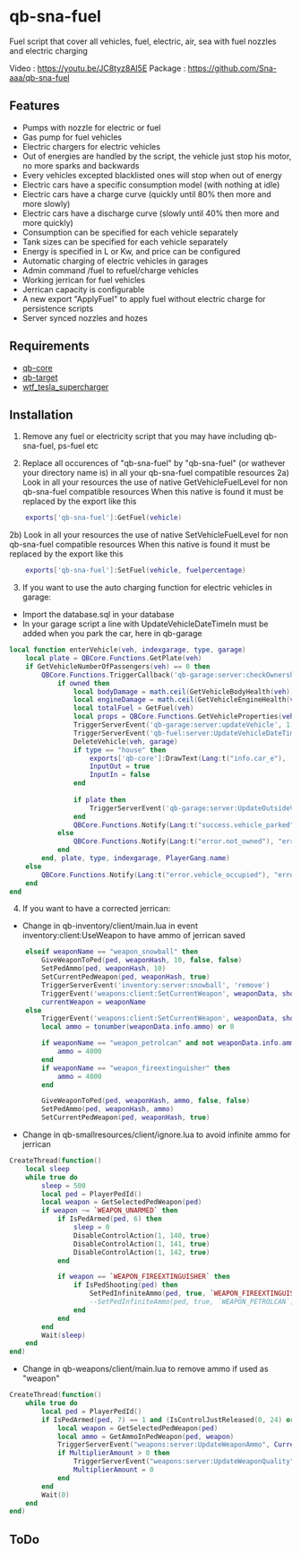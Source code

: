 # qb-sna-fuel
Fuel script that cover all vehicles, fuel, electric, air, sea with fuel nozzles and electric charging

Video : https://youtu.be/JC8tyz8AI5E
Package : https://github.com/Sna-aaa/qb-sna-fuel

## Features
- Pumps with nozzle for electric or fuel
- Gas pump for fuel vehicles
- Electric chargers for electric vehicles
- Out of energies are handled by the script, the vehicle just stop his motor, no more sparks and backwards
- Every vehicles excepted blacklisted ones will stop when out of energy
- Electric cars have a specific consumption model (with nothing at idle)
- Electric cars have a charge curve (quickly until 80% then more and more slowly)
- Electric cars have a discharge curve (slowly until 40% then more and more quickly)
- Consumption can be specified for each vehicle separately
- Tank sizes can be specified for each vehicle separately
- Energy is specified in L or Kw, and price can be configured
- Automatic charging of electric vehicles in garages
- Admin command /fuel to refuel/charge vehicles
- Working jerrican for fuel vehicles
- Jerrican capacity is configurable
- A new export "ApplyFuel" to apply fuel without electric charge for persistence scripts
- Server synced nozzles and hozes

## Requirements
- [qb-core](https://github.com/qbcore-framework/qb-core)
- [qb-target](https://github.com/BerkieBb/qb-target)
- [wtf_tesla_supercharger](https://github.com/wtf-fivem-mods/wtf_tesla_supercharger)

## Installation

1) Remove any fuel or electricity script that you may have including qb-sna-fuel, ps-fuel etc

2) Replace all occurences of "qb-sna-fuel" by "qb-sna-fuel" (or wathever your directory name is) in all your qb-sna-fuel compatible resources
2a) Look in all your resources the use of native GetVehicleFuelLevel for non qb-sna-fuel compatible resources
    When this native is found it must be replaced by the export like this
```lua
    exports['qb-sna-fuel']:GetFuel(vehicle)
```
2b) Look in all your resources the use of native SetVehicleFuelLevel for non qb-sna-fuel compatible resources
    When this native is found it must be replaced by the export like this
```lua
    exports['qb-sna-fuel']:SetFuel(vehicle, fuelpercentage)
```

3) If you want to use the auto charging function for electric vehicles in garage:
- Import the database.sql in your database
- In your garage script a line with UpdateVehicleDateTimeIn must be added when you park the car, here in qb-garage
```lua
local function enterVehicle(veh, indexgarage, type, garage)
    local plate = QBCore.Functions.GetPlate(veh)
    if GetVehicleNumberOfPassengers(veh) == 0 then
        QBCore.Functions.TriggerCallback('qb-garage:server:checkOwnership', function(owned)
            if owned then
                local bodyDamage = math.ceil(GetVehicleBodyHealth(veh))
                local engineDamage = math.ceil(GetVehicleEngineHealth(veh))
                local totalFuel = GetFuel(veh)
                local props = QBCore.Functions.GetVehicleProperties(veh)
                TriggerServerEvent('qb-garage:server:updateVehicle', 1, totalFuel, engineDamage, bodyDamage, plate, indexgarage, type, PlayerGang.name, Damages)
                TriggerServerEvent('qb-fuel:server:UpdateVehicleDateTimeIn', plate)     --Change
                DeleteVehicle(veh, garage)
                if type == "house" then
                    exports['qb-core']:DrawText(Lang:t("info.car_e"), 'left')
                    InputOut = true
                    InputIn = false
                end
    
                if plate then
                    TriggerServerEvent('qb-garage:server:UpdateOutsideVehicle', plate, nil)
                end
                QBCore.Functions.Notify(Lang:t("success.vehicle_parked"), "primary", 4500)
            else
                QBCore.Functions.Notify(Lang:t("error.not_owned"), "error", 3500)
            end
        end, plate, type, indexgarage, PlayerGang.name)
    else
        QBCore.Functions.Notify(Lang:t("error.vehicle_occupied"), "error", 5000)
    end
end
```

4) If you want to have a corrected jerrican:
- Change in qb-inventory/client/main.lua in event inventory:client:UseWeapon to have ammo of jerrican saved
```lua
    elseif weaponName == "weapon_snowball" then
        GiveWeaponToPed(ped, weaponHash, 10, false, false)
        SetPedAmmo(ped, weaponHash, 10)
        SetCurrentPedWeapon(ped, weaponHash, true)
        TriggerServerEvent('inventory:server:snowball', 'remove')
        TriggerEvent('weapons:client:SetCurrentWeapon', weaponData, shootbool)
        currentWeapon = weaponName
    else
        TriggerEvent('weapons:client:SetCurrentWeapon', weaponData, shootbool)
        local ammo = tonumber(weaponData.info.ammo) or 0

        if weaponName == "weapon_petrolcan" and not weaponData.info.ammo then           --Change
            ammo = 4000                                                             
        end
        if weaponName == "weapon_fireextinguisher" then                                 --Change
            ammo = 4000                                                                 --Change
        end                                                                             --Change

        GiveWeaponToPed(ped, weaponHash, ammo, false, false)
        SetPedAmmo(ped, weaponHash, ammo)
        SetCurrentPedWeapon(ped, weaponHash, true)
```
- Change in qb-smallresources/client/ignore.lua to avoid infinite ammo for jerrican
```lua
CreateThread(function()
	local sleep
	while true do
		sleep = 500
		local ped = PlayerPedId()
		local weapon = GetSelectedPedWeapon(ped)
		if weapon ~= `WEAPON_UNARMED` then
			if IsPedArmed(ped, 6) then
				sleep = 0
				DisableControlAction(1, 140, true)
				DisableControlAction(1, 141, true)
				DisableControlAction(1, 142, true)
			end

			if weapon == `WEAPON_FIREEXTINGUISHER` then							--Change
				if IsPedShooting(ped) then
					SetPedInfiniteAmmo(ped, true, `WEAPON_FIREEXTINGUISHER`)
					--SetPedInfiniteAmmo(ped, true, `WEAPON_PETROLCAN`)			--Change
				end
			end
		end
		Wait(sleep)
	end
end)
```
- Change in qb-weapons/client/main.lua to remove ammo if used as "weapon"
```lua
CreateThread(function()
    while true do
        local ped = PlayerPedId()
        if IsPedArmed(ped, 7) == 1 and (IsControlJustReleased(0, 24) or IsDisabledControlJustReleased(0, 24)) or IsPedShooting(ped) and (IsControlJustReleased(0, 24) or IsDisabledControlJustReleased(0, 24)) then
            local weapon = GetSelectedPedWeapon(ped)
            local ammo = GetAmmoInPedWeapon(ped, weapon)
            TriggerServerEvent("weapons:server:UpdateWeaponAmmo", CurrentWeaponData, tonumber(ammo))
            if MultiplierAmount > 0 then
                TriggerServerEvent("weapons:server:UpdateWeaponQuality", CurrentWeaponData, MultiplierAmount)
                MultiplierAmount = 0
            end
        end
        Wait(0)
    end
end)
```

## ToDo
